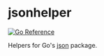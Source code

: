 # jsonhelper
[![Go Reference](https://pkg.go.dev/badge/github.com/solsw/jsonhelper.svg)](https://pkg.go.dev/github.com/solsw/jsonhelper)

Helpers for Go's [json](https://pkg.go.dev/encoding/json) package.
